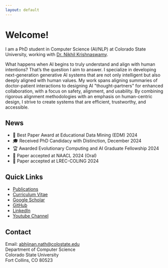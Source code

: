 ```yaml
---
layout: default
---
```


# Welcome!

I am a PhD student in Computer Science (AI/NLP) at Colorado State University, working with [Dr. Nikhil Krishnaswamy](https://www.nikhilkrishnaswamy.com/). 
 

What happens when AI begins to truly understand and align with human intentions? That’s the question I aim to answer. I specialize in developing next-generation generative AI systems that are not only intelligent but also deeply aligned with human values. My work spans aligning summaries of doctor-patient interactions to designing AI "thought-partners" for enhanced collaboration, with a focus on safety, alignment, and usability. By combining rigorous alignment methodologies with an emphasis on human-centric design, I strive to create systems that are efficient, trustworthy, and accessible.


## News
- 🎉 Best Paper Award at Educational Data Mining (EDM) 2024
- 🎓 Received PhD Candidacy with Distinction, December 2024
- 🏆 Awarded Evolutionary Computing and AI Graduate Fellowship 2024
- 📝 Paper accepted at NAACL 2024 (Oral)
- 📝 Paper accepted at LREC-COLING 2024

## Quick Links
- [Publications](publications.md)
- [Curriculum Vitae](Nath_CV_Jan2025.pdf)
- [Google Scholar](https://scholar.google.com/citations?user=J9FdsyYAAAAJ&hl=en)
- [GitHub](https://github.com/AbhijnanNath)
- [LinkedIn](https://linkedin.com/in/abhijnan-nath-737727169)
- [Youtube Channel](https://linkedin.com/in/abhijnan-nath-737727169)
## Contact
Email: abhijnan.nath@colostate.edu  
Department of Computer Science  
Colorado State University  
Fort Collins, CO 80523